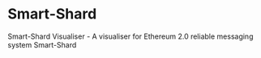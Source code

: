 # Smart-Shard
Smart-Shard Visualiser -  A visualiser for Ethereum 2.0 reliable messaging system Smart-Shard
